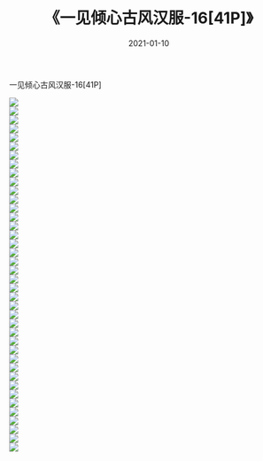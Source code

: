 ﻿---
layout: post
title:  《一见倾心古风汉服-16[41P]》
date:   2021-01-10
img: http://pic.660000.xyz/1:/唯美/2021/一见倾心古风汉服-16[41P]/000.jpg
categories: [美女, 清纯, 唯美]
---

一见倾心古风汉服-16[41P]

  ![](http://pic.660000.xyz/1:/唯美/2021/一见倾心古风汉服-16[41P]/001.jpg) <br> ![](http://pic.660000.xyz/1:/唯美/2021/一见倾心古风汉服-16[41P]/002.jpg) <br> ![](http://pic.660000.xyz/1:/唯美/2021/一见倾心古风汉服-16[41P]/003.jpg) <br> ![](http://pic.660000.xyz/1:/唯美/2021/一见倾心古风汉服-16[41P]/004.jpg) <br> ![](http://pic.660000.xyz/1:/唯美/2021/一见倾心古风汉服-16[41P]/005.jpg) <br> ![](http://pic.660000.xyz/1:/唯美/2021/一见倾心古风汉服-16[41P]/006.jpg) <br> ![](http://pic.660000.xyz/1:/唯美/2021/一见倾心古风汉服-16[41P]/007.jpg) <br> ![](http://pic.660000.xyz/1:/唯美/2021/一见倾心古风汉服-16[41P]/008.jpg) <br> ![](http://pic.660000.xyz/1:/唯美/2021/一见倾心古风汉服-16[41P]/009.jpg) <br> ![](http://pic.660000.xyz/1:/唯美/2021/一见倾心古风汉服-16[41P]/010.jpg) <br> ![](http://pic.660000.xyz/1:/唯美/2021/一见倾心古风汉服-16[41P]/011.jpg) <br> ![](http://pic.660000.xyz/1:/唯美/2021/一见倾心古风汉服-16[41P]/012.jpg) <br> ![](http://pic.660000.xyz/1:/唯美/2021/一见倾心古风汉服-16[41P]/013.jpg) <br> ![](http://pic.660000.xyz/1:/唯美/2021/一见倾心古风汉服-16[41P]/014.jpg) <br> ![](http://pic.660000.xyz/1:/唯美/2021/一见倾心古风汉服-16[41P]/015.jpg) <br> ![](http://pic.660000.xyz/1:/唯美/2021/一见倾心古风汉服-16[41P]/016.jpg) <br> ![](http://pic.660000.xyz/1:/唯美/2021/一见倾心古风汉服-16[41P]/017.jpg) <br> ![](http://pic.660000.xyz/1:/唯美/2021/一见倾心古风汉服-16[41P]/018.jpg) <br> ![](http://pic.660000.xyz/1:/唯美/2021/一见倾心古风汉服-16[41P]/019.jpg) <br> ![](http://pic.660000.xyz/1:/唯美/2021/一见倾心古风汉服-16[41P]/020.jpg) <br> ![](http://pic.660000.xyz/1:/唯美/2021/一见倾心古风汉服-16[41P]/021.jpg) <br> ![](http://pic.660000.xyz/1:/唯美/2021/一见倾心古风汉服-16[41P]/022.jpg) <br> ![](http://pic.660000.xyz/1:/唯美/2021/一见倾心古风汉服-16[41P]/023.jpg) <br> ![](http://pic.660000.xyz/1:/唯美/2021/一见倾心古风汉服-16[41P]/024.jpg) <br> ![](http://pic.660000.xyz/1:/唯美/2021/一见倾心古风汉服-16[41P]/025.jpg) <br> ![](http://pic.660000.xyz/1:/唯美/2021/一见倾心古风汉服-16[41P]/026.jpg) <br> ![](http://pic.660000.xyz/1:/唯美/2021/一见倾心古风汉服-16[41P]/027.jpg) <br> ![](http://pic.660000.xyz/1:/唯美/2021/一见倾心古风汉服-16[41P]/028.jpg) <br> ![](http://pic.660000.xyz/1:/唯美/2021/一见倾心古风汉服-16[41P]/029.jpg) <br> ![](http://pic.660000.xyz/1:/唯美/2021/一见倾心古风汉服-16[41P]/030.jpg) <br> ![](http://pic.660000.xyz/1:/唯美/2021/一见倾心古风汉服-16[41P]/031.jpg) <br> ![](http://pic.660000.xyz/1:/唯美/2021/一见倾心古风汉服-16[41P]/032.jpg) <br> ![](http://pic.660000.xyz/1:/唯美/2021/一见倾心古风汉服-16[41P]/033.jpg) <br> ![](http://pic.660000.xyz/1:/唯美/2021/一见倾心古风汉服-16[41P]/034.jpg) <br> ![](http://pic.660000.xyz/1:/唯美/2021/一见倾心古风汉服-16[41P]/035.jpg) <br> ![](http://pic.660000.xyz/1:/唯美/2021/一见倾心古风汉服-16[41P]/036.jpg) <br> ![](http://pic.660000.xyz/1:/唯美/2021/一见倾心古风汉服-16[41P]/037.jpg) <br> ![](http://pic.660000.xyz/1:/唯美/2021/一见倾心古风汉服-16[41P]/038.jpg) <br> ![](http://pic.660000.xyz/1:/唯美/2021/一见倾心古风汉服-16[41P]/039.jpg) <br> ![](http://pic.660000.xyz/1:/唯美/2021/一见倾心古风汉服-16[41P]/040.jpg) <br>